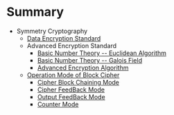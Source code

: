 # Summary

* Symmetry Cryptography 
  * [Data Encryption Standard](des/des.md)
  * Advanced Encryption Standard
    * [Basic Number Theory -- Euclidean Algorithm ](sym_crypto/aes/euclid.md)
    * [Basic Number Theory -- Galois Field ](sym_crypto/aes/galois.md)
    * [Advanced Encryption Algorithm](sym_crypto/aes/aes.md)
  * [Operation Mode of Block Cipher](operation_mode/1_blockciphermode.md)
    * [Cipher Block Chaining Mode](operation_mode/2_cbc.md)
    * [Cipher FeedBack Mode](operation_mode/3_cfb.md)
    * [Output FeedBack Mode](operation_mode/4_ofb.md)
    * [Counter Mode](operation_mode/5_ctr.md)
